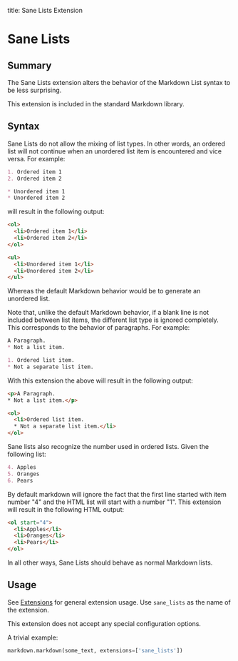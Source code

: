 title: Sane Lists Extension

Sane Lists
==========

Summary
-------

The Sane Lists extension alters the behavior of the Markdown List syntax
to be less surprising.

This extension is included in the standard Markdown library.

Syntax
------

Sane Lists do not allow the mixing of list types. In other words, an ordered
list will not continue when an unordered list item is encountered and
vice versa. For example:

```md
1. Ordered item 1
2. Ordered item 2

* Unordered item 1
* Unordered item 2
```

will result in the following output:

```html
<ol>
  <li>Ordered item 1</li>
  <li>Ordered item 2</li>
</ol>

<ul>
  <li>Unordered item 1</li>
  <li>Unordered item 2</li>
</ul>
```

Whereas the default Markdown behavior would be to generate an unordered list.

Note that, unlike the default Markdown behavior, if a blank line is not
included between list items, the different list type is ignored completely.
This corresponds to the behavior of paragraphs. For example:

```md
A Paragraph.
* Not a list item.

1. Ordered list item.
* Not a separate list item.
```

With this extension the above will result in the following output:

```html
<p>A Paragraph.
* Not a list item.</p>

<ol>
  <li>Ordered list item.
  * Not a separate list item.</li>
</ol>
```

Sane lists also recognize the number used in ordered lists. Given the following
list:

```md
4. Apples
5. Oranges
6. Pears
```

By default markdown will ignore the fact that the first line started
with item number "4" and the HTML list will start with a number "1".
This extension will result in the following HTML output:

```html
<ol start="4">
  <li>Apples</li>
  <li>Oranges</li>
  <li>Pears</li>
</ol>
```

In all other ways, Sane Lists should behave as normal Markdown lists.

Usage
-----

See [Extensions](index.md) for general extension usage. Use `sane_lists` as the
name of the extension.

This extension does not accept any special configuration options.

A trivial example:

```python
markdown.markdown(some_text, extensions=['sane_lists'])
```
